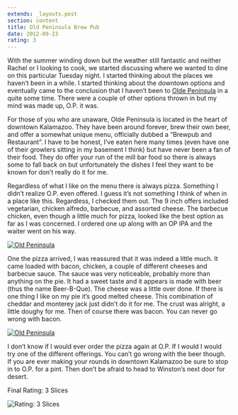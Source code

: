 ```yaml
---
extends: _layouts.post
section: content
title: Old Peninsula Brew Pub
date: 2012-09-23
rating: 3
---
```


With the summer winding down but the weather still fantastic and neither Rachel or I looking to cook, we started discussing where we wanted to dine on this particular Tuesday night. I started thinking about the places we haven’t been in a while. I started thinking about the downtown options and eventually came to the conclusion that I haven’t been to [Olde Peninsula](http://oldepenkazoo.com/) in a quite some time. There were a couple of other options thrown in but my mind was made up, O.P. it was.

For those of you who are unaware, Olde Peninsula is located in the heart of downtown Kalamazoo. They have been around forever, brew their own beer, and offer a somewhat unique menu, officially dubbed a “Brewpub and Restaurant”. I have to be honest, I’ve eaten here many times (even have one of their growlers sitting in my basement I think) but have never been a fan of their food. They do offer your run of the mill bar food so there is always some to fall back on but unfortunately the dishes I feel they want to be known for don’t really do it for me.

Regardless of what I like on the menu there is always pizza. Something I didn’t realize O.P. even offered. I guess it’s not something I think of when in a place like this. Regardless, I checked them out. The 9 inch offers included vegetarian, chicken alfredo, barbecue, and assorted cheese. The barbecue chicken, even though a little much for pizza, looked like the best option as far as I was concerned. I ordered one up along with an OP IPA and the waiter went on his way.

[![Old Peninsula](http://farm9.staticflickr.com/8041/8005994576_510767d3db.jpg)](http://www.flickr.com/photos/joefearnley/8005994576/ "Old Peninsula by joefearnley, on Flickr")

One the pizza arrived, I was reassured that it was indeed a little much. It came loaded with bacon, chicken, a couple of different cheeses and barbecue sauce. The sauce was very noticeable, probably more than anything on the pie. It had a sweet taste and it appears is made with beer (thus the name Beer-B-Que). The cheese was a little over done. If there is one thing I like on my pie it’s good melted cheese. This combination of cheddar and monterey jack just didn’t do it for me. The crust was alright, a little doughy for me. Then of course there was bacon. You can never go wrong with bacon.

[![Old Peninsula](http://farm9.staticflickr.com/8030/8005995190_beb635003a.jpg)](http://www.flickr.com/photos/joefearnley/8005995190/ "Old Peninsula by joefearnley, on Flickr")

I don’t know if I would ever order the pizza again at O.P. If I would I would try one of the different offerings. You can’t go wrong with the beer though. If you are ever making your rounds in downtown Kalamazoo be sure to stop in to O.P. for a pint. Then don’t be afraid to head to Winston’s next door for desert.

Final Rating: 3 Slices

![Rating: 3 Slices](/assets/img/pizza3_sm.jpg)